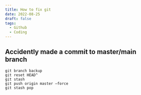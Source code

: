 ```yaml
---
title: How to fix git
date: 2022-08-25
draft: false
tags:
  - Github
  - Coding
---
```



## Accidently made a commit to master/main branch


    git branch backup
    git reset HEAD^
    git stash
    git push origin master –force
    git stash pop